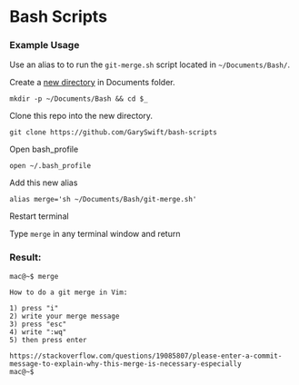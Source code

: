 # Bash Scripts

### Example Usage
Use an alias to to run the `git-merge.sh` script located in `~/Documents/Bash/`.

Create a [new directory](http://pubs.opengroup.org/onlinepubs/009695399/utilities/mkdir.html) in Documents folder.

```
mkdir -p ~/Documents/Bash && cd $_

```

Clone this repo into the new directory.

```
git clone https://github.com/GarySwift/bash-scripts
```

Open bash_profile

```
open ~/.bash_profile
```

Add this new alias

```
alias merge='sh ~/Documents/Bash/git-merge.sh'
```

Restart terminal

Type `merge` in any terminal window and return


### Result:

```
mac@~$ merge

How to do a git merge in Vim:

1) press "i"
2) write your merge message
3) press "esc"
4) write ":wq"
5) then press enter

https://stackoverflow.com/questions/19085807/please-enter-a-commit-message-to-explain-why-this-merge-is-necessary-especially
mac@~$ 
```

